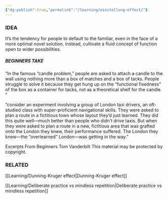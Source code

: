 ```yaml
---
{"dg-publish":true,"permalink":"/learning/einstellung-effect/"}
---
```


### IDEA
It’s the tendency for people to default to the familiar, even in the face of a more optimal novel solution. Instead, cultivate a fluid concept of function open to wider possibilities.


##### BEGINNERS TAKE
“In the famous “candle problem,” people are asked to attach a candle to the wall using nothing more than a box of matches and a box of tacks. People struggle to solve it because they get hung up on the “functional fixedness” of the box as a container for tacks, not as a theoretical shelf for the candle. ”


“consider an experiment involving a group of London taxi drivers, an oft-studied class with super-proficient navigational skills. They were asked to plan a route in a fictitious town whose layout they’d just learned. They did this quite well—much better than people who didn’t drive taxis. But when they were asked to plan a route in a new, fictitious area that was grafted onto the London they knew, their performance suffered. The London they knew—the “overlearned” London—was getting in the way.”

Excerpts From
Beginners
Tom Vanderbilt
This material may be protected by copyright.

### RELATED
[[Learning/Dunning-Kruger effect\|Dunning-Kruger effect]]

[[Learning/Deliberate practice vs mindless repetition\|Deliberate practice vs mindless repetition]]